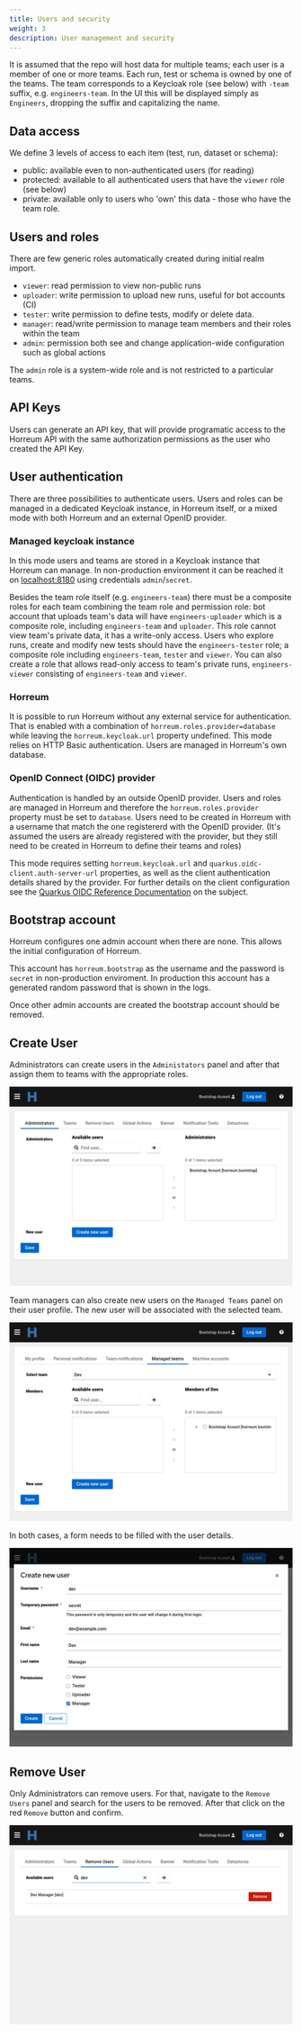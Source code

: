 ```yaml
---
title: Users and security
weight: 3
description: User management and security
---
```


It is assumed that the repo will host data for multiple teams; each user is a member of one or more teams.
Each run, test or schema is owned by one of the teams. The team corresponds to a Keycloak role (see below) with `-team` suffix, e.g. `engineers-team`. In the UI this will be displayed simply as `Engineers`, dropping the suffix and capitalizing the name.

## Data access

We define 3 levels of access to each item (test, run, dataset or schema):

- public: available even to non-authenticated users (for reading)
- protected: available to all authenticated users that have the `viewer` role (see below)
- private: available only to users who 'own' this data - those who have the team role.
     

## Users and roles

There are few generic roles automatically created during initial realm import.

- `viewer`: read permission to view non-public runs
- `uploader`: write permission to upload new runs, useful for bot accounts (CI)
- `tester`: write permission to define tests, modify or delete data.
- `manager`: read/write permission to manage team members and their roles within the team
- `admin`: permission both see and change application-wide configuration such as global actions

The `admin` role is a system-wide role and is not restricted to a particular teams.
           
## API Keys

Users can generate an API key, that will provide programatic access to the Horreum API with the same authorization permissions as the user who created the API Key.

## User authentication

There are three possibilities to authenticate users. Users and roles can be managed in a dedicated Keycloak instance, in Horreum itself, or a mixed mode with both Horreum and an external OpenID provider.

### Managed keycloak instance

In this mode users and teams are stored in a Keycloak instance that Horreum can manage. In non-production environment it can be reached it on [localhost:8180](http://localhost:8180/) using credentials `admin`/`secret`.

Besides the team role itself (e.g. `engineers-team`) there must be a composite roles for each team combining the team role and permission role: bot account that uploads team's data will have `engineers-uploader` which is a composite role, including `engineers-team` and `uploader`. This role cannot view team's private data, it has a write-only access.
Users who explore runs, create and modify new tests should have the `engineers-tester` role; a composite role including `engineers-team`, `tester` and `viewer`.
You can also create a role that allows read-only access to team's private runs, `engineers-viewer` consisting of `engineers-team` and `viewer`.

### Horreum

It is possible to run Horreum without any external service for authentication. That is enabled with a combination of `horreum.roles.provider=database` while leaving the `horreum.keycloak.url` property undefined. This mode relies on HTTP Basic authentication. Users are managed in Horreum's own database.

### OpenID Connect (OIDC) provider

Authentication is handled by an outside OpenID provider. Users and roles are managed in Horreum and therefore the `horreum.roles.provider` property must be set to `database`. Users need to be created in Horreum with a username that match the one registererd with the OpenID provider. (It's assumed the users are already registered with the provider, but they still need to be created in Horreum to define their teams and roles)

This mode requires setting `horreum.keycloak.url` and `quarkus.oidc-client.auth-server-url` properties, as well as the client authentication details shared by the provider. For further details on the client configuration see the [Quarkus OIDC Reference Documentation](https://quarkus.io/guides/security-openid-connect-client-reference#oidc-client) on the subject. 


## Bootstrap account

Horreum configures one admin account when there are none. This allows the initial configuration of Horreum.

This account has `horreum.bootstrap` as the username and the password is `secret` in non-production enviroment. In production this account has a generated random password that is shown in the logs.

Once other admin accounts are created the bootstrap account should be removed.
                                                                                 

## Create User

Administrators can create users in the `Administators` panel and after that assign them to teams with the appropriate roles.
                    
![](new_user_admin.png)

Team managers can also create new users on the `Managed Teams` panel on their user profile. The new user will be associated with the selected team.
                           
![](new_user_manager.png)
                                                       
In both cases, a form needs to be filled with the user details. 
                                                    
![](new_user_form.png)
   

## Remove User

Only Administrators can remove users. For that, navigate to the `Remove Users` panel and search for the users to be removed. After that click on the red `Remove` button and confirm.

![](remove_user.png)

